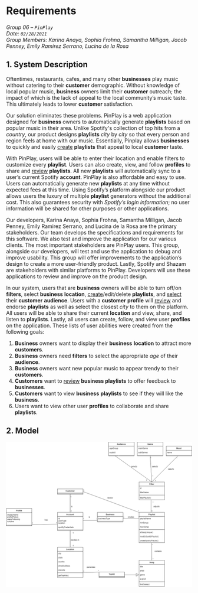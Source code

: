 # Requirements

*Group 06 – `PinPlay`\
Date: `02/28/2021`\
Group Members: Karina Anaya, Sophia Frohna, Samantha Milligan, Jacob Penney, Emily Ramirez Serrano, Lucina de la Rosa*

## 1. System Description

Oftentimes, restaurants, cafes, and many other **businesses** play music without catering to their **customer** demographic. Without knowledge of local popular music, **business** owners limit their **customer** outreach; the impact of which is the lack of appeal to the local community’s music taste. This ultimately leads to lower **customer** satisfaction.

Our solution eliminates these problems. PinPlay is a web application designed for **business** owners to automatically generate **playlists** based on popular music in their area. Unlike Spotify's collection of top hits from a *country*, our product designs **playlists** *city* by *city* so that every person and region feels at home with our music. Essentially, Pinplay allows **businesses** to quickly and easily <ins>create</ins> **playlists** that appeal to local **customer** taste.

With PinPlay, users will be able to enter their location and enable filters to customize every **playlist**. Users can also create, view, and follow **profiles** to share and <ins>review</ins> **playlists**. All new **playlists** will automatically sync to a user’s current Spotify **account**. PinPlay is also affordable and easy to use. Users can automatically generate new **playlists** at any time without expected fees at this time. Using Spotify’s platform alongside our product allows users the luxury of multiple **playlist** generators without the additional cost. This also guarantees security with *Spotify’s login information*; no user information will be shared for other purposes or other applications.

Our developers, Karina Anaya, Sophia Frohna, Samantha Milligan, Jacob Penney, Emily Ramirez Serrano, and Lucina de la Rosa are the primary stakeholders. Our team develops the specifications and requirements for this software. We also test and improve the application for our various clients. The most important stakeholders are PinPlay users. This group, alongside our developers, will test and use the application to debug and improve usability. This group will offer improvements to the application’s design to create a more user-friendly product. Lastly, Spotify and Shazam are stakeholders with similar platforms to PinPlay. Developers will use these applications to review and improve on the product design.

In our system, users that are **business** owners will be able to turn off/on **filters**, select **business** **location**, <ins>create</ins>/edit/delete **playlists**, and <ins>select</ins> their **customer** **audience**. Users with a **customer** **profile** will <ins>review</ins> and endorse **playlists** as well as select the closest *city* to them on the platform. All users will be able to share their current **location** and view, share, and listen to **playlists**. Lastly, all users can create, follow, and view user **profiles** on the application. These lists of user abilities were created from the following goals:
  1. **Business** owners want to display their **business** **location** to attract more **customers**.
  2. **Business** owners need **filters** to select the appropriate *age* of their **audience**.
  3. **Business** owners want new popular music to appear trendy to their **customers**.
  4. **Customers** want to <ins>review</ins> **business playlists** to offer feedback to **businesses**.
  5. **Customers** want to view **business** **playlists** to see if they will like the **business**.
  6. Users want to view other user **profiles** to collaborate and share **playlists**.

## 2. Model
![](media/analysis/Model.png)
